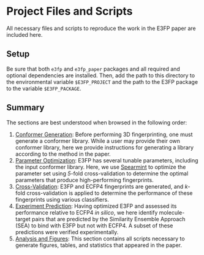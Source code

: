 # Project Files and Scripts

All necessary files and scripts to reproduce the work in the E3FP paper are
included here.

## Setup

Be sure that both `e3fp` and `e3fp_paper` packages and all required and
optional dependencies are installed. Then, add the path to this directory to
the environmental variable `$E3FP_PROJECT` and the path to the E3FP package to
the variable `$E3FP_PACKAGE`.

## Summary

The sections are best understood when browsed in the following order:

1. [Conformer Generation](conformer_generation): Before performing 3D
   fingerprinting, one must generate a conformer library. While a user may
   provide their own conformer library, here we provide instructions for
   generating a library according to the method in the paper.
2. [Parameter Optimization](parameter_optimization): E3FP has several tunable
   parameters, including the input conformer library. Here, we use
   [Spearmint](https://github.com/JasperSnoek/spearmint) to optimize the
   parameter set using *5*-fold cross-validation to determine the optimal
   parameters that produce high-performing fingerprints.
3. [Cross-Validation](crossvalidation): E3FP and ECFP4 fingerprints are
   generated, and *k*-fold cross-validation is applied to determine the
   performance of these fingerprints using various classifiers.
4. [Experiment Prediction](experiment_prediction): Having optimized E3FP and
   assessed its performance relative to ECFP4 *in silico*, we here identify
   molecule-target pairs that are predicted by the Similarity Ensemble
   Approach (SEA) to bind with E3FP but not with ECFP4. A subset of these
   predictions were verified experimentally.
5. [Analysis and Figures](analysis): This section contains all scripts
   necessary to generate figures, tables, and statistics that appeared in the
   paper.
